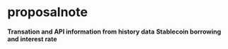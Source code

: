 # proposalnote
**Transation and API information from history data**
**Stablecoin borrowing and interest rate**

